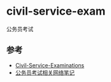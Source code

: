 # civil-service-exam
公务员考试


## 参考
- [Civil-Service-Examinations](https://github.com/lidekai/Civil-Service-Examinations)
- [公务员考试相关网络笔记](https://github.com/Davion12/GK_Document)
